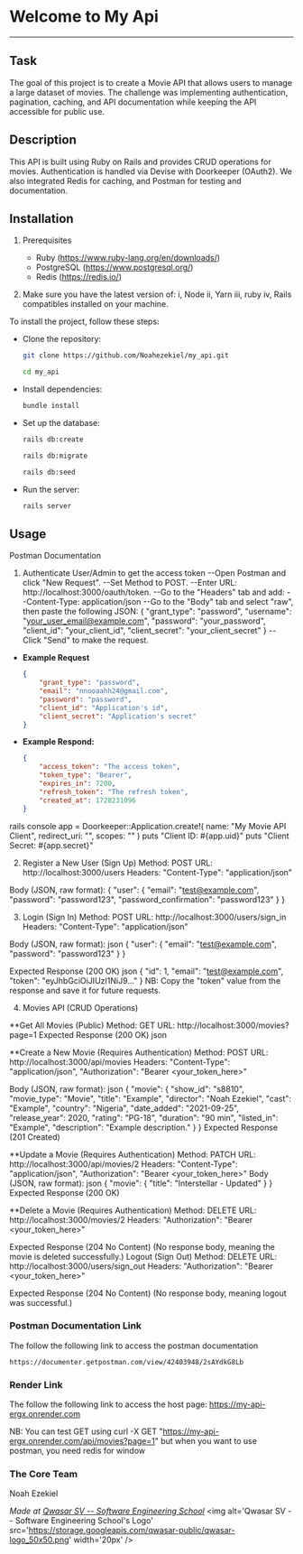 # Welcome to My Api
***

## Task
The goal of this project is to create a Movie API that allows users to manage a large dataset of movies. 
The challenge was implementing authentication, pagination, caching, and API documentation while keeping 
the API accessible for public use.
## Description
This API is built using Ruby on Rails and provides CRUD operations for movies. 
Authentication is handled via Devise with Doorkeeper (OAuth2). We also integrated Redis for caching, and Postman 
for testing and documentation.
## Installation
1. Prerequisites
    - Ruby (https://www.ruby-lang.org/en/downloads/)
    - PostgreSQL (https://www.postgresql.org/)
    - Redis (https://redis.io/)

2. Make sure you have the latest version of: 
    i, Node 
    ii, Yarn
    iii, ruby
    iv, Rails 
compatibles installed on your machine.

To install the project, follow these steps:
* Clone the repository:
    ```bash
    git clone https://github.com/Noahezekiel/my_api.git
    ```
    ```bash
    cd my_api
    ```
* Install dependencies:
    ```bash
    bundle install
    ```
* Set up the database:
    ```bash
    rails db:create
    ```
    ```bash
    rails db:migrate
    ```
    ```bash
    rails db:seed
    ```
* Run the server:
    ```bash
    rails server
    ```

## Usage
Postman Documentation

1. Authenticate User/Admin to get the access token
--Open Postman and click "New Request".
--Set Method to POST.
--Enter URL: http://localhost:3000/oauth/token.
--Go to the "Headers" tab and add:
--Content-Type: application/json
--Go to the "Body" tab and select "raw", then paste the following JSON:
{
  "grant_type": "password",
  "username": "your_user_email@example.com",
  "password": "your_password",
  "client_id": "your_client_id",
  "client_secret": "your_client_secret"
}
--Click "Send" to make the request.

- **Example Request**
    ```JSON
    {
        "grant_type": "password",
        "email": "nnooaahh24@gmail.com",
        "password": "password",
        "client_id": "Application's id",
        "client_secret": "Application's secret"
    }
    ```
- **Example Respond:**
    ```JSON
    {
        "access_token": "The access token",
        "token_type": "Bearer",
        "expires_in": 7200,
        "refresh_token": "The refresh token",
        "created_at": 1728231096
    }
    
rails console
app = Doorkeeper::Application.create!(
  name: "My Movie API Client",
  redirect_uri: "",
  scopes: ""
)
puts "Client ID: #{app.uid}"
puts "Client Secret: #{app.secret}"


2. Register a New User (Sign Up)
    Method: POST
    URL: http://localhost:3000/users
    Headers: "Content-Type": "application/json"

Body (JSON, raw format):
{
  "user": {
    "email": "test@example.com",
    "password": "password123",
    "password_confirmation": "password123"
  }
}

3. Login (Sign In)
Method: POST
URL: http://localhost:3000/users/sign_in
Headers: "Content-Type": "application/json"

Body (JSON, raw format):
json
{
  "user": {
    "email": "test@example.com",
    "password": "password123"
  }
}

Expected Response (200 OK)
json
{
  "id": 1,
  "email": "test@example.com",
  "token": "eyJhbGciOiJIUzI1NiJ9..."
}
NB: Copy the "token" value from the response and save it for future requests.


4. Movies API (CRUD Operations)

**Get All Movies (Public)
Method: GET
URL: http://localhost:3000/movies?page=1
Expected Response (200 OK)
json

**Create a New Movie (Requires Authentication)
Method: POST
URL: http://localhost:3000/api/movies
Headers:
  "Content-Type": "application/json",
  "Authorization": "Bearer <your_token_here>"

Body (JSON, raw format):
json
{
  "movie": {
    "show_id": "s8810",
    "movie_type": "Movie",
    "title": "Example",
    "director": "Noah Ezekiel",
    "cast": "Example",
    "country": "Nigeria",
    "date_added": "2021-09-25",
    "release_year": 2020,
    "rating": "PG-18",
    "duration": "90 min",
    "listed_in": "Example",
    "description": "Example description."
  }
}
Expected Response (201 Created)

**Update a Movie (Requires Authentication)
Method: PATCH
URL: http://localhost:3000/api/movies/2
Headers:
  "Content-Type": "application/json",
  "Authorization": "Bearer <your_token_here>"
Body (JSON, raw format):
json
{
  "movie": {
    "title": "Interstellar - Updated"
  }
}
Expected Response (200 OK)


**Delete a Movie (Requires Authentication)
Method: DELETE
URL: http://localhost:3000/movies/2
Headers: "Authorization": "Bearer <your_token_here>"

Expected Response (204 No Content)
(No response body, meaning the movie is deleted successfully.)
Logout (Sign Out)
Method: DELETE
URL: http://localhost:3000/users/sign_out
Headers: "Authorization": "Bearer <your_token_here>"

Expected Response (204 No Content)
(No response body, meaning logout was successful.)

### Postman Documentation Link
The follow the following link to access the postman documentation

    https://documenter.getpostman.com/view/42403948/2sAYdkG8Lb

### Render Link
The follow the following link to access the host page: https://my-api-ergx.onrender.com

NB: You can test GET using curl -X GET "https://my-api-ergx.onrender.com/api/movies?page=1" but when you want to use postman, you need redis for window 



### The Core Team
Noah Ezekiel

<span><i>Made at <a href='https://qwasar.io'>Qwasar SV -- Software Engineering School</a></i></span>
<span><img alt='Qwasar SV -- Software Engineering School's Logo' src='https://storage.googleapis.com/qwasar-public/qwasar-logo_50x50.png' width='20px' /></span>
